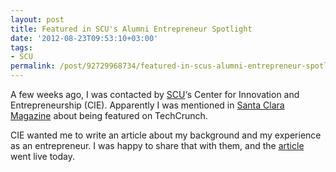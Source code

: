 ```yaml
---
layout: post
title: Featured in SCU's Alumni Entrepreneur Spotlight
date: '2012-08-23T09:53:10+03:00'
tags:
- SCU
permalink: /post/92729968734/featured-in-scus-alumni-entrepreneur-spotlight
---
```

A few weeks ago, I was contacted by [SCU](http://scu.edu/)‘s Center for Innovation and Entrepreneurship (CIE). Apparently I was mentioned in [Santa Clara Magazine](http://www.scu.edu/scm/summer2012/index.cfm) about being featured on TechCrunch.

CIE wanted me to write an article about my background and my experience as an entrepreneur. I was happy to share that with them, and the [article](http://www.scu.edu/business/cie/alumni_and_friends/Viktor-Petersson.cfm) went live today.
